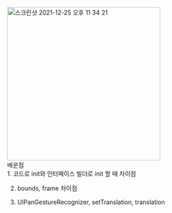 <img width="356" alt="스크린샷 2021-12-25 오후 11 34 21" src="https://user-images.githubusercontent.com/58182106/147387526-5f5155d3-0aff-4dc8-8334-b62f1dc73162.png">
<br>
배운점
<br>
1. 코드로 init와 인터페이스 빌더로 init 할 때 차이점 <br>

2. bounds, frame 차이점<br>

3. UIPanGestureRecognizer, setTranslation, translation
